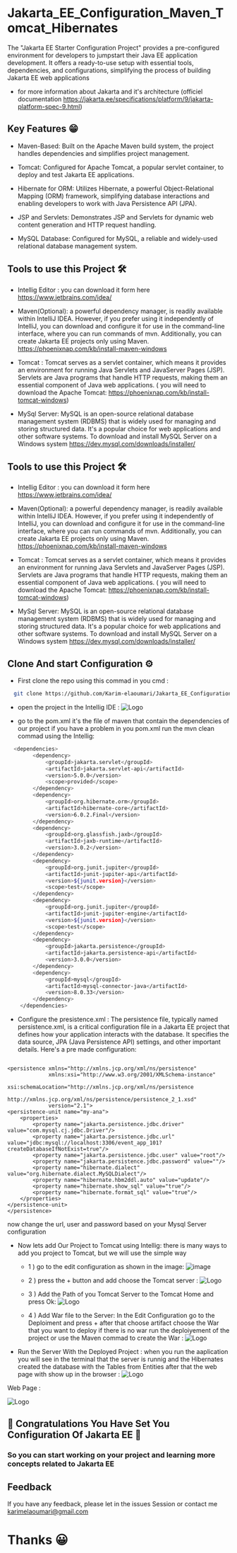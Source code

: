
# Jakarta_EE_Configuration_Maven_Tomcat_Hibernates

The "Jakarta EE Starter Configuration Project" provides a pre-configured environment for developers to jumpstart their Java EE application development. It offers a ready-to-use setup with essential tools, dependencies, and configurations, simplifying the process of building Jakarta EE web applications
- for more information about Jakarta and it's architecture (officiel documentation https://jakarta.ee/specifications/platform/9/jakarta-platform-spec-9.html)


## Key Features 😁

- Maven-Based: Built on the Apache Maven build system, the project handles dependencies and simplifies project management.

- Tomcat: Configured for Apache Tomcat, a popular servlet container, to deploy and test Jakarta EE applications.

- Hibernate for ORM: Utilizes Hibernate, a powerful Object-Relational Mapping (ORM) framework, simplifying database interactions and enabling developers to work with Java Persistence API (JPA).

- JSP and Servlets: Demonstrates JSP and Servlets for dynamic web content generation and HTTP request handling.

- MySQL Database: Configured for MySQL, a reliable and widely-used relational database management system.




## Tools to use this Project 🛠️

- Intellig Editor : you can download it form here https://www.jetbrains.com/idea/

- Maven(Optional): a powerful dependency manager, is readily available within IntelliJ IDEA. However, if you prefer using it independently of IntelliJ, you can download and configure it for use in the command-line interface, where you can run commands of mvn. Additionally, you can create Jakarta EE projects only using Maven. https://phoenixnap.com/kb/install-maven-windows

- Tomcat : Tomcat serves as a servlet container, which means it provides an environment for running Java Servlets and JavaServer Pages (JSP). Servlets are Java programs that handle HTTP requests, making them an essential component of Java web applications.  ( you will need to download the Apache Tomcat: https://phoenixnap.com/kb/install-tomcat-windows)
- MySql Server: MySQL is an open-source relational database management system (RDBMS) that is widely used for managing and storing structured data. It's a popular choice for web applications and other software systems. To download and install MySQL Server on a Windows system https://dev.mysql.com/downloads/installer/






## Tools to use this Project 🛠️

- Intellig Editor : you can download it form here https://www.jetbrains.com/idea/

- Maven(Optional): a powerful dependency manager, is readily available within IntelliJ IDEA. However, if you prefer using it independently of IntelliJ, you can download and configure it for use in the command-line interface, where you can run commands of mvn. Additionally, you can create Jakarta EE projects only using Maven. https://phoenixnap.com/kb/install-maven-windows

- Tomcat : Tomcat serves as a servlet container, which means it provides an environment for running Java Servlets and JavaServer Pages (JSP). Servlets are Java programs that handle HTTP requests, making them an essential component of Java web applications.  ( you will need to download the Apache Tomcat: https://phoenixnap.com/kb/install-tomcat-windows)
- MySql Server: MySQL is an open-source relational database management system (RDBMS) that is widely used for managing and storing structured data. It's a popular choice for web applications and other software systems. To download and install MySQL Server on a Windows system https://dev.mysql.com/downloads/installer/






## Clone And start Configuration ⚙️

- First clone the repo using this commad in you cmd :
```bash
  git clone https://github.com/Karim-elaoumari/Jakarta_EE_Configuration_Maven_Tomcat.git
```
- open the project in the Intellig IDE :
  ![Logo](https://iili.io/J3OkSV9.md.png)

- go to the pom.xml it's the file of maven that contain the dependencies of our project  if you have a problem in you pom.xml run the mvn clean commad using the Intellig:

```bash
  <dependencies>
        <dependency>
            <groupId>jakarta.servlet</groupId>
            <artifactId>jakarta.servlet-api</artifactId>
            <version>5.0.0</version>
            <scope>provided</scope>
        </dependency>
        <dependency>
            <groupId>org.hibernate.orm</groupId>
            <artifactId>hibernate-core</artifactId>
            <version>6.0.2.Final</version>
        </dependency>
        <dependency>
            <groupId>org.glassfish.jaxb</groupId>
            <artifactId>jaxb-runtime</artifactId>
            <version>3.0.2</version>
        </dependency>
        <dependency>
            <groupId>org.junit.jupiter</groupId>
            <artifactId>junit-jupiter-api</artifactId>
            <version>${junit.version}</version>
            <scope>test</scope>
        </dependency>
        <dependency>
            <groupId>org.junit.jupiter</groupId>
            <artifactId>junit-jupiter-engine</artifactId>
            <version>${junit.version}</version>
            <scope>test</scope>
        </dependency>
        <dependency>
            <groupId>jakarta.persistence</groupId>
            <artifactId>jakarta.persistence-api</artifactId>
            <version>3.0.0</version>
        </dependency>
        <dependency>
            <groupId>mysql</groupId>
            <artifactId>mysql-connector-java</artifactId>
            <version>8.0.33</version>
        </dependency>
    </dependencies>
```

- Configure the presistence.xml :  The persistence file, typically named persistence.xml, is a critical configuration file in a Jakarta EE project that defines how your application interacts with the database. It specifies the data source, JPA (Java Persistence API) settings, and other important details. Here's a pre made configuration:
```

<persistence xmlns="http://xmlns.jcp.org/xml/ns/persistence"
             xmlns:xsi="http://www.w3.org/2001/XMLSchema-instance"
             xsi:schemaLocation="http://xmlns.jcp.org/xml/ns/persistence
             http://xmlns.jcp.org/xml/ns/persistence/persistence_2_1.xsd"
             version="2.1">
<persistence-unit name="my-ana">
    <properties>
        <property name="jakarta.persistence.jdbc.driver" value="com.mysql.cj.jdbc.Driver"/>
        <property name="jakarta.persistence.jdbc.url" value="jdbc:mysql://localhost:3306/event_app_101?createDatabaseIfNotExist=true"/>
        <property name="jakarta.persistence.jdbc.user" value="root"/>
        <property name="jakarta.persistence.jdbc.password" value=""/>
        <property name="hibernate.dialect" value="org.hibernate.dialect.MySQLDialect"/>
        <property name="hibernate.hbm2ddl.auto" value="update"/>
        <property name="hibernate.show_sql" value="true"/>
        <property name="hibernate.format_sql" value="true"/>
    </properties>
</persistence-unit>
</persistence>

```
now change the url, user and password based on your Mysql Server configuration

- Now lets add Our Project to Tomcat using Intellig: there is many ways to add you project to Tomcat, but we will use the simple way
  - 1 )  go to the edit configuration as shown in the image:
    ![image](https://iili.io/J3e5TI2.md.png)
  - 2 ) press the + button and add choose the Tomcat server :
    ![Logo](https://iili.io/J3e794e.md.png)

  - 3 ) Add the Path of you Tomcat Server to the Tomcat Home  and press Ok:
    ![Logo](https://iili.io/J3elYRs.md.png)

  - 4 ) Add War file to the Server:
    In the Edit Configuration go to the Deploiment and press + after that choose artifact choose the War that you want to deploy if there is no war run the deploiyement of the project  or use the Maven commad to create the War :
    ![Logo](https://iili.io/J3eEFlS.md.png)

- Run the Server With the Deployed Project :
  when you run the aaplication you will see in the terminal that the server is runnig and the Hibernates created the database with the Tables from Entities after that the web page with show up in the browser :
  ![Logo](https://iili.io/J3egKAb.md.png)

Web Page  :

![Logo](https://iili.io/J3eg1fI.md.png)

## 🥳 Congratulations You Have Set You Configuration Of Jakarta EE 🥳

### So you can start working on your project and learning more concepts related to Jakarta EE







## Feedback

If you have any feedback, please let in the issues Session or contact me karimelaoumari@gmail.com

# Thanks 😀

